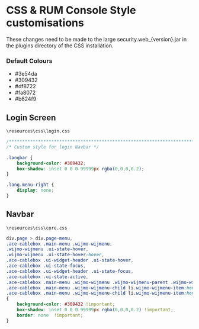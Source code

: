 # CSS & RUM Console Style customisations

These changes need to be made to the large security.web_{version}.jar in the plugins directory of the CSS installation.

### Default Colours
- #3e54da
- #309432
- #df8722
- #fa8072
- #b624f9


## Login Screen

`\resources\css\login.css`

```css
/*************************************************************************************/
/* Custom style for login Navbar */

.langbar {
    background-color: #309432;
    box-shadow: inset 0 0 0 99999px rgba(0,0,0,0.2);
}

.lang.menu-right {
    display: none;
}
```

## Navbar

`\resources\css\core.css`

```css
div.page > div.page-menu,
.ace-cablebox .main-menu .wijmo-wijmenu,
.wijmo-wijmenu .ui-state-hover,
.wijmo-wijmenu .ui-state-hover:hover,
.ace-cablebox .ui-widget-header .ui-state-hover, 
.ace-cablebox .ui-state-focus, 
.ace-cablebox .ui-widget-header .ui-state-focus,
.ace-cablebox .ui-state-active,
.ace-cablebox .main-menu .wijmo-wijmenu .wijmo-wijmenu-parent .wijmo-wijmenu-child,
.ace-cablebox .main-menu .wijmo-wijmenu-child li.wijmo-wijmenu-item:hover, 
.ace-cablebox .main-menu .wijmo-wijmenu-child li.wijmo-wijmenu-item:hover > a 
{
    background-color: #309432 !important;
    box-shadow: inset 0 0 0 99999px rgba(0,0,0,0.2) !important;
    border: none  !important;
}
```